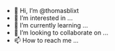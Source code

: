 - 👋 Hi, I’m @thomasblixt
- 👀 I’m interested in ...
- 🌱 I’m currently learning ...
- 💞️ I’m looking to collaborate on ...
- 📫 How to reach me ...

<!---
thomasblixt/thomasblixt is a ✨ special ✨ repository because its `README.md` (this file) appears on your GitHub profile.
You can click the Preview link to take a look at your changes.
--->
